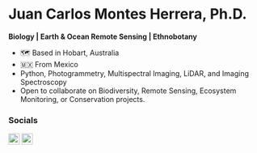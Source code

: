 # Juan Carlos Montes Herrera, Ph.D.
**Biology | Earth & Ocean Remote Sensing | Ethnobotany**

- 🗺  Based in Hobart, Australia
- :mexico: From Mexico
- Python, Photogrammetry, Multispectral Imaging, LiDAR, and Imaging Spectroscopy
- Open to collaborate on Biodiversity, Remote Sensing, Ecosystem Monitoring, or Conservation projects.
 
### Socials
<a href="http://www.instagram.com/jcmontesherrera" target="_blank" rel="noreferrer"><img src="https://raw.githubusercontent.com/danielcranney/readme-generator/main/public/icons/socials/instagram.svg" width="22" height="22" /></a> <a href="https://www.linkedin.com/in/jcmontesherrera" target="_blank" rel="noreferrer"><img src="https://raw.githubusercontent.com/danielcranney/readme-generator/main/public/icons/socials/linkedin.svg" width="22" height="22" /></a>
